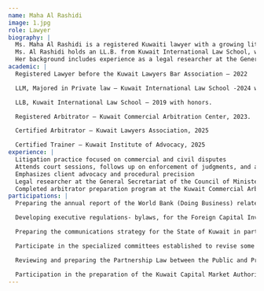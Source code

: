 ```yaml
---
name: Maha Al Rashidi
image: 1.jpg
role: Lawyer
biography: |
  Ms. Maha Al Rashidi is a registered Kuwaiti lawyer with a growing litigation practice focused on commercial and civil disputes. She currently serves as a litigator at Rawan Mishari Al Ghazali Law Firm, where she attends court sessions, follows up on enforcement of judgments, and assists in the preparation of pleadings and legal memoranda. Her practice emphasizes dedication to client advocacy and procedural precision.
  Ms. Al Rashidi holds an LL.B. from Kuwait International Law School, where she graduated with distinction (GPA 3.82), also holds LL.M. in Private Law at the same institution. She has also completed the arbitrator preparation program at the Kuwait Commercial Arbitration Center, qualifying her for work in alternative dispute resolution.
  Her background includes experience as a legal researcher at the General Secretariat of the Council of Ministers.
academic: |
  Registered Lawyer before the Kuwait Lawyers Bar Association – 2022

  LLM, Majored in Private law – Kuwait International Law School -2024 with honors.

  LLB, Kuwait International Law School – 2019 with honors.

  Registered Arbitrator – Kuwait Commercial Arbitration Center, 2023.

  Certified Arbitrator – Kuwait Lawyers Association, 2025

  Certified Trainer – Kuwait Institute of Advocacy, 2025
experience: |
  Litigation practice focused on commercial and civil disputes
  Attends court sessions, follows up on enforcement of judgments, and assists in the preparation of pleadings and legal memoranda
  Emphasizes client advocacy and procedural precision
  Legal researcher at the General Secretariat of the Council of Ministers
  Completed arbitrator preparation program at the Kuwait Commercial Arbitration Center.
participations: |
  Preparing the annual report of the World Bank (Doing Business) related to the State of Kuwait, by surveying and analyzing the legislative system in the State of Kuwait and the relevant executive regulations and decisions, and preparing reports accompanied by the most prominent challenges that hinder implementation with recommendations in this regard. From 2007 to 2013 (the office has been providing this service to the World Bank since 2001).

  Developing executive regulations- bylaws, for the Foreign Capital Investment Law, jointly with the International Monetary Fund.

  Preparing the communications strategy for the State of Kuwait in partnership with the World Bank and preparing a draft decree-law to establish a Tele-communications authority.

  Participate in the specialized committees established to revise some Kuwaiti legislation, such as the Amended Tax Law.

  Reviewing and preparing the Partnership Law between the Public and Private Sectors (PPP) and (B.O.T.) as a consultant appointed by the World Bank and the Kuwaiti Ministry of Finance, 2006.

  Participation in the preparation of the Kuwait Capital Market Authority Law- CMA, 2007.
---
```

